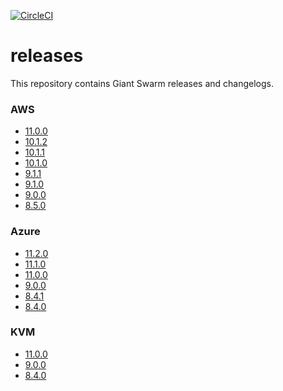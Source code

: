[![CircleCI](https://circleci.com/gh/giantswarm/releases.svg?style=shield&circle-token=76d582a275a80545c9b0c403d19321c5197b5c87)](https://circleci.com/gh/giantswarm/releases)

# releases

This repository contains Giant Swarm releases and changelogs.

### AWS
 - [11.0.0](https://github.com/giantswarm/releases/blob/master/release-notes/aws/v11.0.0.md)
 - [10.1.2](https://github.com/giantswarm/releases/blob/master/release-notes/aws/v10.1.2.md)
 - [10.1.1](https://github.com/giantswarm/releases/blob/master/release-notes/aws/v10.1.1.md)
 - [10.1.0](https://github.com/giantswarm/releases/blob/master/release-notes/aws/v10.1.0.md)
 - [9.1.1](https://github.com/giantswarm/releases/blob/master/release-notes/aws/v9.1.1.md)
 - [9.1.0](https://github.com/giantswarm/releases/blob/master/release-notes/aws/v9.1.0.md)
 - [9.0.0](https://github.com/giantswarm/releases/blob/master/release-notes/aws/v9.0.0.md)
 - [8.5.0](https://github.com/giantswarm/releases/blob/master/release-notes/aws/v8.5.0.md)

### Azure
 - [11.2.0](https://github.com/giantswarm/releases/blob/master/release-notes/azure/v11.2.0.md)
 - [11.1.0](https://github.com/giantswarm/releases/blob/master/release-notes/azure/v11.1.0.md)
 - [11.0.0](https://github.com/giantswarm/releases/blob/master/release-notes/azure/v11.0.0.md)
 - [9.0.0](https://github.com/giantswarm/releases/blob/master/release-notes/azure/v9.0.0.md)
 - [8.4.1](https://github.com/giantswarm/releases/blob/master/release-notes/azure/v8.4.1.md)
 - [8.4.0](https://github.com/giantswarm/releases/blob/master/release-notes/azure/v8.4.0.md)

### KVM
 - [11.0.0](https://github.com/giantswarm/releases/blob/master/release-notes/kvm/v11.0.0.md)
 - [9.0.0](https://github.com/giantswarm/releases/blob/master/release-notes/kvm/v9.0.0.md)
 - [8.4.0](https://github.com/giantswarm/releases/blob/master/release-notes/kvm/v8.4.0.md)

